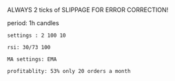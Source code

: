 ALWAYS 2 ticks of SLIPPAGE FOR ERROR CORRECTION!


period: 1h candles 

    settings : 2 100 10
    
    rsi: 30/73 100 
    
    MA settings: EMA
 
    profitablity: 53% only 20 orders a month 
    
    
